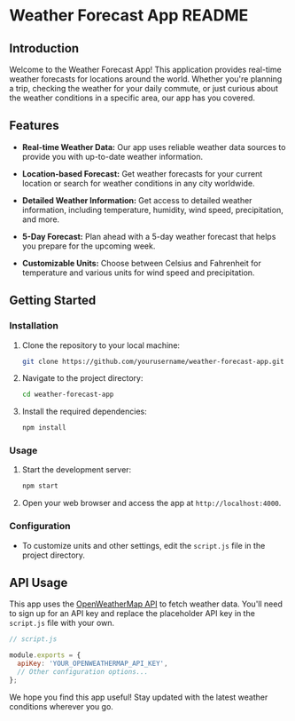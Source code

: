 # Weather Forecast App README

## Introduction

Welcome to the Weather Forecast App! This application provides real-time weather forecasts for locations around the world. Whether you're planning a trip, checking the weather for your daily commute, or just curious about the weather conditions in a specific area, our app has you covered.

## Features

- **Real-time Weather Data:** Our app uses reliable weather data sources to provide you with up-to-date weather information.

- **Location-based Forecast:** Get weather forecasts for your current location or search for weather conditions in any city worldwide.

- **Detailed Weather Information:** Get access to detailed weather information, including temperature, humidity, wind speed, precipitation, and more.

- **5-Day Forecast:** Plan ahead with a 5-day weather forecast that helps you prepare for the upcoming week.

- **Customizable Units:** Choose between Celsius and Fahrenheit for temperature and various units for wind speed and precipitation.


## Getting Started

### Installation

1. Clone the repository to your local machine:

   ```bash
   git clone https://github.com/yourusername/weather-forecast-app.git
   ```

2. Navigate to the project directory:

   ```bash
   cd weather-forecast-app
   ```

3. Install the required dependencies:

   ```bash
   npm install
   ```

### Usage

1. Start the development server:

   ```bash
   npm start
   ```

2. Open your web browser and access the app at `http://localhost:4000`.

### Configuration

- To customize units and other settings, edit the `script.js` file in the project directory.

## API Usage

This app uses the [OpenWeatherMap API](https://openweathermap.org/api) to fetch weather data. You'll need to sign up for an API key and replace the placeholder API key in the `script.js` file with your own.

```javascript
// script.js

module.exports = {
  apiKey: 'YOUR_OPENWEATHERMAP_API_KEY',
  // Other configuration options...
};
```

We hope you find this app useful! Stay updated with the latest weather conditions wherever you go.
